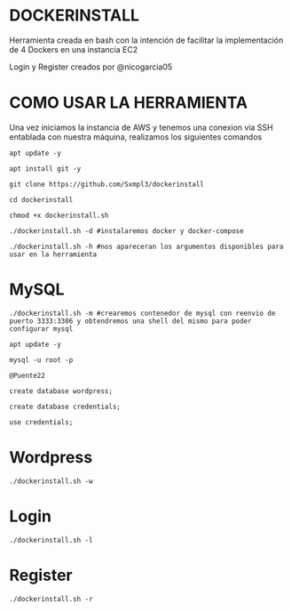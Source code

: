 # DOCKERINSTALL

Herramienta creada en bash con la intención de facilitar la implementación de 4 Dockers en una instancia EC2

Login y Register creados por @nicogarcia05


# COMO USAR LA HERRAMIENTA

Una vez iniciamos la instancia de AWS y tenemos una conexion via SSH entablada con nuestra máquina, realizamos los siguientes comandos

    apt update -y
  
    apt install git -y

    git clone https://github.com/Sxmpl3/dockerinstall
  
    cd dockerinstall
  
    chmod +x dockerinstall.sh
  
    ./dockerinstall.sh -d #instalaremos docker y docker-compose
  
    ./dockerinstall.sh -h #nos apareceran los argumentos disponibles para usar en la herramienta

# MySQL

    ./dockerinstall.sh -m #crearemos contenedor de mysql con reenvio de puerto 3333:3306 y obtendremos una shell del mismo para poder configurar mysql
  
    apt update -y 
  
    mysql -u root -p
  
    @Puente22
  
    create database wordpress;
  
    create database credentials;
  
    use credentials;
  
    
  
  # Wordpress
  
    ./dockerinstall.sh -w
    
# Login
  
    ./dockerinstall.sh -l
    
# Register
  
    ./dockerinstall.sh -r
  
  
  
  
